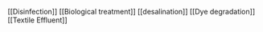 [[Disinfection]]
[[Biological treatment]]
[[desalination]]
[[Dye degradation]]
[[Textile Effluent]]
